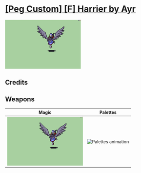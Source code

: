 # [\[Peg Custom\] \[F\] Harrier by Ayr](./)

<img src="./6.%20Magic/Magic_000.png" alt="[Peg Custom] [F] Harrier by Ayr standing" />

## Credits



## Weapons


|Magic |Palettes |
|  :---: | :---: |
| <img alt="Magic animation" src="./6.%20Magic/Magic.gif" /> | <img alt="Palettes animation" src="./Palettes/Palettes.gif" /> |
